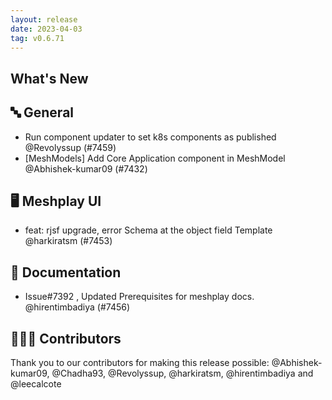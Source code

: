 ```yaml
---
layout: release
date: 2023-04-03
tag: v0.6.71
---
```


## What's New
## 🔤 General
- Run component updater to set k8s components as published @Revolyssup (#7459)
- [MeshModels] Add Core Application component in MeshModel @Abhishek-kumar09 (#7432)

## 🖥 Meshplay UI

- feat: rjsf upgrade, error Schema at the object field Template @harkiratsm (#7453)

## 📖 Documentation

- Issue#7392 , Updated Prerequisites for meshplay docs. @hirentimbadiya (#7456)

## 👨🏽‍💻 Contributors

Thank you to our contributors for making this release possible:
@Abhishek-kumar09, @Chadha93, @Revolyssup, @harkiratsm, @hirentimbadiya and @leecalcote
